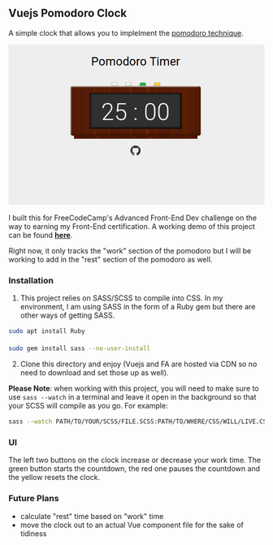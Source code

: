 ## Vuejs Pomodoro Clock ##
 A simple clock that allows you to implelment the [pomodoro technique](https://en.wikipedia.org/wiki/Pomodoro_Technique).

 ![screenshot](./screenshot.png)

 I built this for FreeCodeCamp's Advanced Front-End Dev challenge on the way to earning my Front-End
 certification. A working demo of this project can be found [__here__](https://codepen.io/source-decay/full/vJgLwp/).

 Right now, it only tracks the "work" section of the pomodoro but I will be working to add in the "rest"
 section of the pomodoro as well.

 ### Installation ###
 1. This project relies on SASS/SCSS to compile into CSS. In my environment, I am using SASS in the form of
 a Ruby gem but there are other ways of getting SASS.

 ```sh
 sudo apt install Ruby

 sudo gem install sass --no-user-install
 ```

 2. Clone this directory and enjoy (Vuejs and FA are hosted via CDN so no need to download and set those up
   as well).

 __Please Note__: when working with this project, you will need to make sure to use `sass --watch` in a terminal
 and leave it open in the background so that your SCSS will compile as you go. For example:

 ```sh
 sass --watch PATH/TO/YOUR/SCSS/FILE.SCSS:PATH/TO/WHERE/CSS/WILL/LIVE.CSS
 ```

### UI ###
The left two buttons on the clock increase or decrease your work time. The green button starts the countdown,
the red one pauses the countdown and the yellow resets the clock.

### Future Plans ###
* calculate "rest" time based on "work" time
* move the clock out to an actual Vue component file for the sake of tidiness
